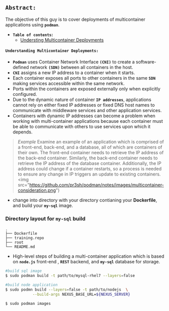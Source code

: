 ## **`Abstract: `**

The objective of this guy is to cover deployments of multicontainer applications using **`podman`**.

-  **`Table of contents`:**
	- [Understing Multicontainer Deployments](#understanding-multicontainer-deployments)

#### **`Understanding Multicontainer Deployments:`**
- **`Podman`** uses Container Network Interface **`(CNI)`** to create a software-defined network **`(SDN)`** between all containers in the host.
- **`CNI`** assigns a new IP address to a container when it starts.
- Each container exposes all ports to other containers in the same **`SDN`** making services accessible within the same network. 
- Ports within the containers are exposed externally only when explicitly configured.
- Due to the dynamic nature of container **`IP addresses`**, applications cannot rely on either fixed IP addresses or fixed DNS host names to communicate with middleware services and other application services. 
- Containers with dynamic IP addresses can become a problem when working with multi-container applications because each container must be able to communicate with others to use services upon which it depends.

> *Example*
Examine an example of an application which is comprised of a front-end, back-end, and a database, all of which are containers of their own. The front-end container needs to retrieve the IP address of the back-end container. Similarly, the back-end container needs to retrieve the IP address of the database container. Additionally, the IP address could change if a container restarts, so a process is needed to ensure any change in IP triggers an update to existing containers.
<img src="https://github.com/pr3sh/podman/notes/images/multicontainer-consideration.png")

- change into directory with your directory contianing your **Dockerfile**, and build your **`my-sql`** image.












### Directory layout for **`my-sql`** build
    .
    ├── Dockerfile                                                      
    ├── training.repo                    
    ├── root                    
    └── README.md

- High-level steps of building a multi-container application which is based on **`node.js`** front-end , **`REST`** backend, and **`my-sql`** database for storage.
```bash 
#build sql image
$ sudo podman build -t path/to/mysql-rhel7 --layers=false

#build node application
$ sudo podmn build --layers=false -t path/to/nodejs  \
			--build-args NEXUS_BASE_URL=${NEXUS_SERVER}

$ sudo podman images



```